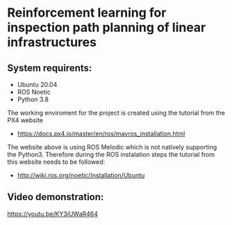 # Reinforcement learning for inspection path planning of linear infrastructures


## System requirents:
- Ubuntu 20.04
- ROS Noetic
- Python 3.8


The working enviroment for the project is created using the tutorial from the PX4 website
- https://docs.px4.io/master/en/ros/mavros_installation.html


The website above is using ROS  Melodic which is not natively supporting the Python3. Therefore during the ROS instalation steps the tutorial from this website needs to be followed:
- http://wiki.ros.org/noetic/Installation/Ubuntu


## Video demonstration:
https://youtu.be/KY3iUWaR464

